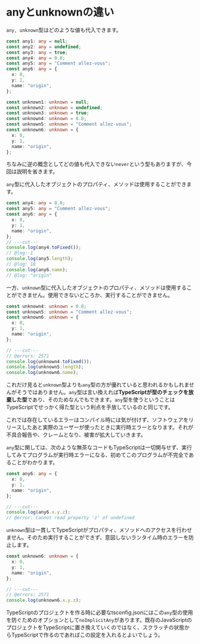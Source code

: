 # anyとunknownの違い

`any, unknown`型はどのような値も代入できます。

```ts twoslash
const any1: any = null;
const any2: any = undefined;
const any3: any = true;
const any4: any = 0.8;
const any5: any = "Comment allez-vous";
const any6: any = {
  x: 0,
  y: 1,
  name: "origin",
};

const unknown1: unknown = null;
const unknown2: unknown = undefined;
const unknown3: unknown = true;
const unknown4: unknown = 0.8;
const unknown5: unknown = "Comment allez-vous";
const unknown6: unknown = {
  x: 0,
  y: 1,
  name: "origin",
};
```

ちなみに逆の概念としてどの値も代入できない`never`という型もありますが、今回は説明を省きます。

`any`型に代入したオブジェクトのプロパティ、メソッドは使用することができます。

```ts twoslash
const any4: any = 0.8;
const any5: any = "Comment allez-vous";
const any6: any = {
  x: 0,
  y: 1,
  name: "origin",
};
// ---cut---
console.log(any4.toFixed());
// @log: 1
console.log(any5.length);
// @log: 18
console.log(any6.name);
// @log: "origin"
```

一方、`unknown`型に代入したオブジェクトのプロパティ、メソッドは使用することができません。使用できないどころか、実行することができません。

```ts twoslash
const unknown4: unknown = 0.8;
const unknown5: unknown = "Comment allez-vous";
const unknown6: unknown = {
  x: 0,
  y: 1,
  name: "origin",
};

// ---cut---
// @errors: 2571
console.log(unknown4.toFixed());
console.log(unknown5.length);
console.log(unknown6.name);
```

これだけ見ると`unknown`型よりも`any`型の方が優れていると思われるかもしれませんがそうではありません。`any`型は言い換えれば**TypeScriptが型のチェックを放棄した型**であり、そのためなんでもできます。`any`型を使うということはTypeScriptでせっかく得た型という利点を手放しているのと同じです。

これでは存在しているエラーはコンパイル時には気が付けず、ソフトウェアをリリースしたあと実際のユーザーが使ったときに実行時エラーとなります。それが不具合報告や、クレームとなり、被害が拡大していきます。

`any`型に関しては、次のような無茶なコードもTypeScriptは一切関与せず、実行してみてプログラムが実行時エラーになる、初めてこのプログラムが不完全であることがわかります。

```ts twoslash
const any6: any = {
  x: 0,
  y: 1,
  name: "origin",
};

// ---cut---
console.log(any6.x.y.z);
// @error: Cannot read property 'z' of undefined
```

`unknown`型は一貫してTypeScriptがプロパティ、メソッドへのアクセスを行わせません。そのため実行することができず、意図しないランタイム時のエラーを防止します。

```ts twoslash
const unknown6: unknown = {
  x: 0,
  y: 1,
  name: "origin",
};

// ---cut---
// @errors: 2571
console.log(unknown6.x.y.z);
```

TypeScriptのプロジェクトを作る時に必要なtsconfig.jsonにはこの`any`型の使用を防ぐためのオプションとして`noImplicitAny`があります。既存のJavaScriptのプロジェクトをTypeScriptに置き換えていくのではなく、スクラッチの状態からTypeScriptで作るのであればこの設定を入れるとよいでしょう。
